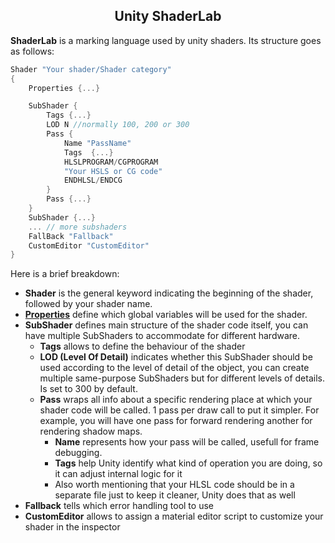 <h2 align="center">Unity ShaderLab</h2>

**ShaderLab** is a marking language used by unity shaders. Its structure goes as follows:
```C#
Shader "Your shader/Shader category"
{
    Properties {...}

    SubShader {
        Tags {...}
        LOD N //normally 100, 200 or 300
        Pass {
            Name "PassName"
            Tags  {...}
            HLSLPROGRAM/CGPROGRAM
            "Your HSLS or CG code"
            ENDHLSL/ENDCG
        }
        Pass {...}
    }
    SubShader {...}
    ... // more subshaders
    FallBack "Fallback"
    CustomEditor "CustomEditor"
}
```
Here is a brief breakdown:
- **Shader** is the general keyword indicating the beginning of the shader, followed by your shader name.  
- [**Properties**](./Properties/About.md) define which global variables will be used for the shader.
- **SubShader** defines main structure of the shader code itself, you can have multiple SubShaders to accommodate for different hardware.
    - **Tags** allows to define the behaviour of the shader
    - **LOD (Level Of Detail)** indicates whether this SubShader should be used according to the level of detail of the object, you can create multiple same-purpose SubShaders but for different levels of details.  
    Is set to 300 by default.
    - **Pass** wraps all info about a specific rendering place at which your shader code will be called. 1 pass per draw call to put it simpler. For example, you will have one pass for forward rendering another for rendering shadow maps.
        - **Name** represents how your pass will be called, usefull for frame debugging.
        - **Tags** help Unity identify what kind of operation you are doing, so it can adjust internal logic for it
        - Also worth mentioning that your HLSL code should be in a separate file just to keep it cleaner, Unity does that as well
- **Fallback** tells which error handling tool to use
- **CustomEditor** allows to assign a material editor script to customize your shader in the inspector
